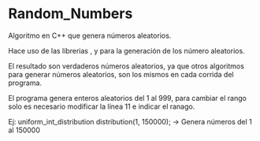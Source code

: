 # Random_Numbers
Algoritmo en C++ que genera números aleatorios.

Hace uso de las librerias <random>, <chrono> y <functional> para la generación de los número aleatorios.

El resultado son verdaderos números aleatorios, ya que otros algoritmos para generar números aleatorios, son los mismos en cada corrida del programa.

El programa genera enteros aleatorios del 1 al 999, para cambiar el rango solo es necesario modificar la línea 11 e indicar el ranago.

Ej: uniform_int_distribution<int> distribution(1, 150000); -> Genera números del 1 al 150000
